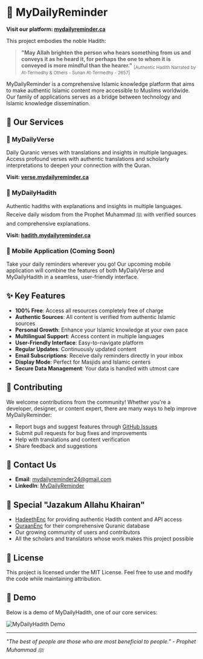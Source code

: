# 🌟 MyDailyReminder

**Visit our platform: [mydailyreminder.ca](https://mydailyreminder.ca)**

This project embodies the noble Hadith:

> **"May Allah brighten the person who hears something from us and conveys it as he heard it, for perhaps the one to whom it is conveyed is more mindful than the hearer."**
<sub>[Authentic Hadith Narrated by At-Termedhy & Others - Sunan At-Termedhy - 2657]</sub>

MyDailyReminder is a comprehensive Islamic knowledge platform that aims to make authentic Islamic content more accessible to Muslims worldwide. Our family of applications serves as a bridge between technology and Islamic knowledge dissemination.

## 🕌 Our Services

### 📖 MyDailyVerse
Daily Quranic verses with translations and insights in multiple languages. Access profound verses with authentic translations and scholarly interpretations to deepen your connection with the Quran.

**Visit: [verse.mydailyreminder.ca](https://verse.mydailyreminder.ca)**

### 🌟 MyDailyHadith
Authentic hadiths with explanations and insights in multiple languages. Receive daily wisdom from the Prophet Muhammad ﷺ with verified sources and comprehensive explanations.

**Visit: [hadith.mydailyreminder.ca](https://hadith.mydailyreminder.ca)**

### 📱 Mobile Application (Coming Soon)
Take your daily reminders wherever you go! Our upcoming mobile application will combine the features of both MyDailyVerse and MyDailyHadith in a seamless, user-friendly interface.

## ✨ Key Features

- **100% Free**: Access all resources completely free of charge
- **Authentic Sources**: All content is verified from authentic Islamic sources
- **Personal Growth**: Enhance your Islamic knowledge at your own pace
- **Multilingual Support**: Access content in multiple languages
- **User-Friendly Interface**: Easy-to-navigate platform
- **Regular Updates**: Continuously updated content
- **Email Subscriptions**: Receive daily reminders directly in your inbox
- **Display Mode**: Perfect for Masjids and Islamic centers
- **Secure Data Management**: Your data is handled with utmost care

## 🤝 Contributing

We welcome contributions from the community! Whether you're a developer, designer, or content expert, there are many ways to help improve MyDailyReminder:

- Report bugs and suggest features through [GitHub Issues](https://github.com/AhmedAlRawi0/MyDailyReminder/issues)
- Submit pull requests for bug fixes and improvements
- Help with translations and content verification
- Share feedback and suggestions

## 📧 Contact Us

- **Email**: [mydailyreminder24@gmail.com](mailto:mydailyreminder24@gmail.com)
- **LinkedIn**: [MyDailyReminder](https://www.linkedin.com/company/mydailyreminder)

## 🙏 Special "Jazakum Allahu Khairan"

- [HadeethEnc](https://hadeethenc.com) for providing authentic Hadith content and API access
- [QuraanEnc](https://quranenc.com) for their comprehensive Quranic database
- Our growing community of users and contributors
- All the scholars and translators whose work makes this project possible

## 📝 License

This project is licensed under the MIT License. Feel free to use and modify the code while maintaining attribution.

## 🎥 Demo

Below is a demo of MyDailyHadith, one of our core services:

![MyDailyHadith Demo](./mydailyhadith-frontend/public/MDHdemo.gif)

---

*"The best of people are those who are most beneficial to people." - Prophet Muhammad ﷺ*
